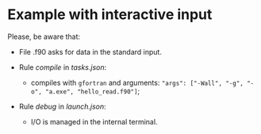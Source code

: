# Example with interactive input

Please, be aware that:

- File .f90 asks for data in the standard input.

- Rule _compile_ in _tasks.json_:
  - compiles with `gfortran` and arguments: `"args": ["-Wall", "-g", "-o", "a.exe", "hello_read.f90"]`;

- Rule _debug_ in _launch.json_:
  - I/O is managed in the internal terminal.